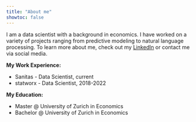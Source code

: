 ```yaml
---
title: "About me"
showtoc: false
---
```


I am a data scientist with a background in economics. I have worked on a variety of projects ranging from predictive modeling to natural language processing. To learn more about me, check out my [LinkedIn](https://www.linkedin.com/in/franperic) or contact me via social media.

**My Work Experience:**

- Sanitas - Data Scientist, current
- statworx - Data Scientist, 2018-2022

**My Education:**

- Master @ University of Zurich in Economics
- Bachelor @ University of Zurich in Economics
